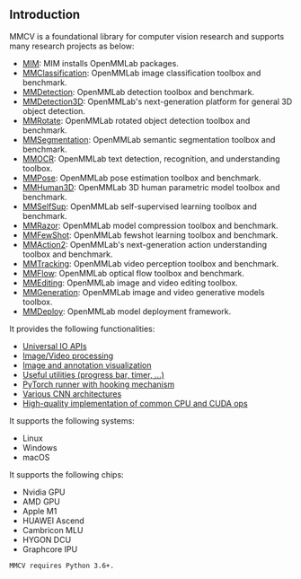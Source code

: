 ## Introduction

MMCV is a foundational library for computer vision research and supports many
research projects as below:

- [MIM](https://github.com/open-mmlab/mim): MIM installs OpenMMLab packages.
- [MMClassification](https://github.com/open-mmlab/mmclassification): OpenMMLab image classification toolbox and benchmark.
- [MMDetection](https://github.com/open-mmlab/mmdetection): OpenMMLab detection toolbox and benchmark.
- [MMDetection3D](https://github.com/open-mmlab/mmdetection3d): OpenMMLab's next-generation platform for general 3D object detection.
- [MMRotate](https://github.com/open-mmlab/mmrotate): OpenMMLab rotated object detection toolbox and benchmark.
- [MMSegmentation](https://github.com/open-mmlab/mmsegmentation): OpenMMLab semantic segmentation toolbox and benchmark.
- [MMOCR](https://github.com/open-mmlab/mmocr): OpenMMLab text detection, recognition, and understanding toolbox.
- [MMPose](https://github.com/open-mmlab/mmpose): OpenMMLab pose estimation toolbox and benchmark.
- [MMHuman3D](https://github.com/open-mmlab/mmhuman3d): OpenMMLab 3D human parametric model toolbox and benchmark.
- [MMSelfSup](https://github.com/open-mmlab/mmselfsup): OpenMMLab self-supervised learning toolbox and benchmark.
- [MMRazor](https://github.com/open-mmlab/mmrazor): OpenMMLab model compression toolbox and benchmark.
- [MMFewShot](https://github.com/open-mmlab/mmfewshot): OpenMMLab fewshot learning toolbox and benchmark.
- [MMAction2](https://github.com/open-mmlab/mmaction2): OpenMMLab's next-generation action understanding toolbox and benchmark.
- [MMTracking](https://github.com/open-mmlab/mmtracking): OpenMMLab video perception toolbox and benchmark.
- [MMFlow](https://github.com/open-mmlab/mmflow): OpenMMLab optical flow toolbox and benchmark.
- [MMEditing](https://github.com/open-mmlab/mmediting): OpenMMLab image and video editing toolbox.
- [MMGeneration](https://github.com/open-mmlab/mmgeneration): OpenMMLab image and video generative models toolbox.
- [MMDeploy](https://github.com/open-mmlab/mmdeploy): OpenMMLab model deployment framework.

It provides the following functionalities:

- [Universal IO APIs](https://mmcv.readthedocs.io/en/latest/understand_mmcv/io.html)
- [Image/Video processing](https://mmcv.readthedocs.io/en/latest/understand_mmcv/data_process.html)
- [Image and annotation visualization](https://mmcv.readthedocs.io/en/latest/understand_mmcv/visualization.html)
- [Useful utilities (progress bar, timer, ...)](https://mmcv.readthedocs.io/en/latest/understand_mmcv/utils.html)
- [PyTorch runner with hooking mechanism](https://mmcv.readthedocs.io/en/latest/understand_mmcv/runner.html)
- [Various CNN architectures](https://mmcv.readthedocs.io/en/latest/understand_mmcv/cnn.html)
- [High-quality implementation of common CPU and CUDA ops](https://mmcv.readthedocs.io/en/latest/understand_mmcv/ops.html)

It supports the following systems:

- Linux
- Windows
- macOS

It supports the following chips:

- Nvidia GPU
- AMD GPU
- Apple M1
- HUAWEI Ascend
- Cambricon MLU
- HYGON DCU
- Graphcore IPU

```{note}
MMCV requires Python 3.6+.
```
